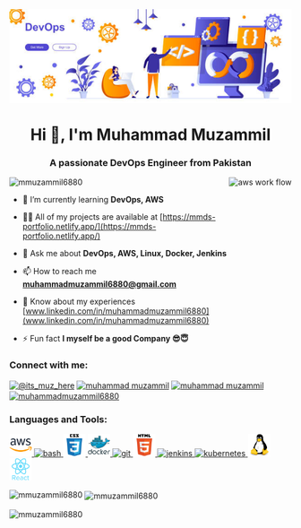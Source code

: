 <img align="center" src="https://github.com/MMuzammil6880/MMuzammil6880/blob/main/banner1.jpg" >
<h1 align="center">Hi 👋, I'm Muhammad Muzammil</h1>
<h3 align="center">A passionate DevOps Engineer from Pakistan</h3>

<img align="right" alt="aws work flow" widht="250" height="250" src="https://i.pinimg.com/originals/88/e5/a4/88e5a4a52f0d7725c5e56364422b79fc.gif">

<p align="left"> <img src="https://komarev.com/ghpvc/?username=mmuzammil6880&label=Profile%20views&color=0e75b6&style=flat" alt="mmuzammil6880" /> </p>

- 🌱 I’m currently learning **DevOps, AWS**

- 👨‍💻 All of my projects are available at [https://mmds-portfolio.netlify.app/](https://mmds-portfolio.netlify.app/)

- 💬 Ask me about **DevOps, AWS, Linux, Docker, Jenkins**

- 📫 How to reach me **muhammadmuzammil6880@gmail.com**

- 📄 Know about my experiences [www.linkedin.com/in/muhammadmuzammil6880](www.linkedin.com/in/muhammadmuzammil6880)

- ⚡ Fun fact **I myself be a good Company 😎😇**

<h3 align="left">Connect with me:</h3>
<p align="left">
<a href="https://twitter.com/@its_muz_here" target="blank"><img align="center" src="https://raw.githubusercontent.com/rahuldkjain/github-profile-readme-generator/master/src/images/icons/Social/twitter.svg" alt="@its_muz_here" height="30" width="40" /></a>
<a href="https://linkedin.com/in/muhammad muzammil" target="blank"><img align="center" src="https://raw.githubusercontent.com/rahuldkjain/github-profile-readme-generator/master/src/images/icons/Social/linked-in-alt.svg" alt="muhammad muzammil" height="30" width="40" /></a>
<a href="https://fb.com/muhammad muzammil" target="blank"><img align="center" src="https://raw.githubusercontent.com/rahuldkjain/github-profile-readme-generator/master/src/images/icons/Social/facebook.svg" alt="muhammad muzammil" height="30" width="40" /></a>
<a href="https://instagram.com/muhammadmuzammil6880" target="blank"><img align="center" src="https://raw.githubusercontent.com/rahuldkjain/github-profile-readme-generator/master/src/images/icons/Social/instagram.svg" alt="muhammadmuzammil6880" height="30" width="40" /></a>
</p>

<h3 align="left">Languages and Tools:</h3>
<p align="left"> <a href="https://aws.amazon.com" target="_blank" rel="noreferrer"> <img src="https://raw.githubusercontent.com/devicons/devicon/master/icons/amazonwebservices/amazonwebservices-original-wordmark.svg" alt="aws" width="40" height="40"/> </a> <a href="https://www.gnu.org/software/bash/" target="_blank" rel="noreferrer"> <img src="https://www.vectorlogo.zone/logos/gnu_bash/gnu_bash-icon.svg" alt="bash" width="40" height="40"/> </a> <a href="https://www.w3schools.com/css/" target="_blank" rel="noreferrer"> <img src="https://raw.githubusercontent.com/devicons/devicon/master/icons/css3/css3-original-wordmark.svg" alt="css3" width="40" height="40"/> </a> <a href="https://www.docker.com/" target="_blank" rel="noreferrer"> <img src="https://raw.githubusercontent.com/devicons/devicon/master/icons/docker/docker-original-wordmark.svg" alt="docker" width="40" height="40"/> </a> <a href="https://git-scm.com/" target="_blank" rel="noreferrer"> <img src="https://www.vectorlogo.zone/logos/git-scm/git-scm-icon.svg" alt="git" width="40" height="40"/> </a> <a href="https://www.w3.org/html/" target="_blank" rel="noreferrer"> <img src="https://raw.githubusercontent.com/devicons/devicon/master/icons/html5/html5-original-wordmark.svg" alt="html5" width="40" height="40"/> </a> <a href="https://www.jenkins.io" target="_blank" rel="noreferrer"> <img src="https://www.vectorlogo.zone/logos/jenkins/jenkins-icon.svg" alt="jenkins" width="40" height="40"/> </a> <a href="https://kubernetes.io" target="_blank" rel="noreferrer"> <img src="https://www.vectorlogo.zone/logos/kubernetes/kubernetes-icon.svg" alt="kubernetes" width="40" height="40"/> </a> <a href="https://www.linux.org/" target="_blank" rel="noreferrer"> <img src="https://raw.githubusercontent.com/devicons/devicon/master/icons/linux/linux-original.svg" alt="linux" width="40" height="40"/> </a> <a href="https://reactjs.org/" target="_blank" rel="noreferrer"> <img src="https://raw.githubusercontent.com/devicons/devicon/master/icons/react/react-original-wordmark.svg" alt="react" width="40" height="40"/> </a> </p>

<p><img align="left" src="https://github-readme-stats.vercel.app/api/top-langs?username=mmuzammil6880&show_icons=true&locale=en&layout=compact" alt="mmuzammil6880" /></p>

<p>&nbsp;<img align="center" src="https://github-readme-stats.vercel.app/api?username=mmuzammil6880&show_icons=true&locale=en" alt="mmuzammil6880" /></p>

<p><img align="center" src="https://github-readme-streak-stats.herokuapp.com/?user=mmuzammil6880&" alt="mmuzammil6880" /></p>
